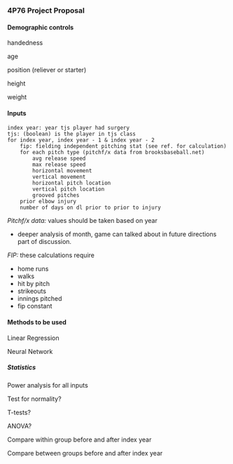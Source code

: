 ### 4P76 Project Proposal

#### Demographic controls

handedness

age

position (reliever or starter)

height

weight

#### Inputs

    index year: year tjs player had surgery
    tjs: (boolean) is the player in tjs class
    for index year, index year - 1 & index year - 2
        fip: fielding independent pitching stat (see ref. for calculation)
        for each pitch type (pitchf/x data from brooksbaseball.net)
            avg release speed
            max release speed
            horizontal movement
            vertical movement
            horizontal pitch location
            vertical pitch location
            grooved pitches
        prior elbow injury
        number of days on dl prior to prior to injury

*Pitchf/x data:* values should be taken based on year

* deeper analysis of month, game can talked about in future directions part of discussion.

*FIP:* these calculations require

* home runs
* walks
* hit by pitch
* strikeouts
* innings pitched
* fip constant


#### Methods to be used

Linear Regression

Neural Network

##### Statistics

Power analysis for all inputs

Test for normality?

T-tests?

ANOVA?

Compare within group before and after index year

Compare between groups before and after index year
